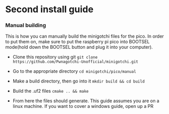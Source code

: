 # Second install guide
### Manual building
This is how you can manually build the minigotchi files for the pico. In order to put them on, make sure to put the raspberry pi pico into BOOTSEL mode(hold down the BOOTSEL button and plug it into your computer).

- Clone this repository using git
`git clone https://github.com/Pwnagotchi-Unofficial/minigotchi.git`

- Go to the appropriate directory
`cd minigotchi/pico/manual`

- Make a build directory, then go into it
`mkdir build && cd build`

- Build the .uf2 files
`cmake .. && make`

- From here the files should generate. This guide assumes you are on a linux machine. If you want to cover a windows guide, open up a PR 
